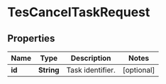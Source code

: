 
# TesCancelTaskRequest

## Properties
Name | Type | Description | Notes
------------ | ------------- | ------------- | -------------
**id** | **String** | Task identifier. |  [optional]




